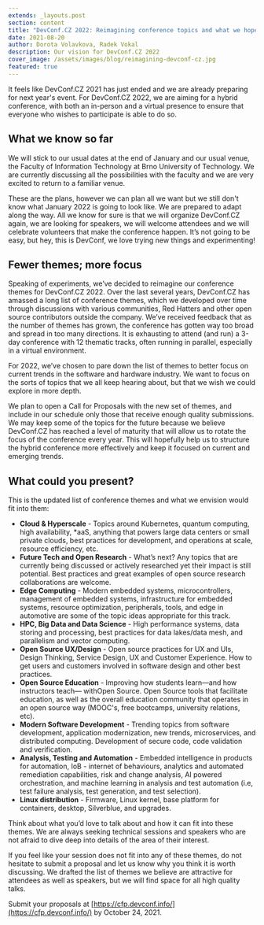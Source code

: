 ```yaml
---
extends: _layouts.post
section: content
title: "DevConf.CZ 2022: Reimagining conference topics and what we hope for"
date: 2021-08-20
author: Dorota Volavkova, Radek Vokal
description: Our vision for DevConf.CZ 2022
cover_image: /assets/images/blog/reimagining-devconf-cz.jpg
featured: true
---
```


It feels like DevConf.CZ 2021 has just ended and we are already preparing for next year's event. For DevConf.CZ 2022, we are aiming for a hybrid conference, with both an in-person and a virtual presence to ensure that everyone who wishes to participate is able to do so.

## What we know so far

We will stick to our usual dates at the end of January and our usual venue, the Faculty of Information Technology at Brno University of Technology. We are currently discussing all the possibilities with the faculty and we are very excited to return to a familiar venue.

These are the plans, however we can plan all we want but we still don't know what January 2022 is going to look like. We are prepared to adapt along the way. All we know for sure is that we will organize DevConf.CZ again, we are looking for speakers, we will welcome attendees and we will celebrate volunteers that make the conference happen. It’s not going to be easy, but hey, this is DevConf, we love trying new things and experimenting!

## Fewer themes; more focus

Speaking of experiments, we’ve decided to reimagine our conference themes for DevConf.CZ 2022. Over the last several years, DevConf.CZ has amassed a long list of conference themes, which we developed over time through discussions with various communities, Red Hatters and other open source contributors outside the company. We’ve received feedback that as the number of themes has grown, the conference has gotten way too broad and spread in too many directions. It is exhausting to attend (and run) a 3-day conference with 12 thematic tracks, often running in parallel, especially in a virtual environment.

For 2022, we’ve chosen to pare down the list of themes to better focus on current trends in the software and hardware industry. We want to focus on the sorts of topics that we all keep hearing about, but that we wish we could explore in more depth.

We plan to open a Call for Proposals with the new set of themes, and include in our schedule only those that receive enough quality submissions. We may keep some of the topics for the future because we believe DevConf.CZ has reached a level of maturity that will allow us to rotate the focus of the conference every year. This will hopefully help us to structure the hybrid conference more effectively and keep it focused on current and emerging trends.

## What could you present?

This is the updated list of conference themes and what we envision would fit into them:
- **Cloud & Hyperscale** - Topics around Kubernetes, quantum computing, high availability, *aaS, anything that powers large data centers or small private clouds, best practices for development, and operations at scale, resource efficiency, etc.
- **Future Tech and Open Research** - What’s next? Any topics that are currently being discussed or actively researched yet their impact is still potential. Best practices and great examples of open source research collaborations are welcome.
- **Edge Computing** - Modern embedded systems, microcontrollers, management of embedded systems, infrastructure for embedded systems, resource optimization, peripherals, tools, and edge in automotive are some of the topic ideas appropriate for this track.
- **HPC, Big Data and Data Science** - High performance systems, data storing and processing, best practices for data lakes/data mesh, and parallelism and vector computing.
- **Open Source UX/Design** - Open source practices for UX and UIs, Design Thinking, Service Design, UX and Customer Experience. How to get users and customers involved in software design and other best practices.
- **Open Source Education** - Improving how students learn—and how instructors teach— withOpen Source. Open Source tools that facilitate education, as well as the overall education community that operates in an open source way (MOOC's, free bootcamps, university relations, etc).
- **Modern Software Development** - Trending topics from software development, application modernization, new trends, microservices, and distributed computing. Development of secure code, code validation and verification.
- **Analysis, Testing and Automation** - Embedded intelligence in products for automation, IoB - internet of behaviours, analytics and automated remediation capabilities, risk and change analysis, AI powered orchestration, and machine learning in analysis and test automation (i.e, test failure analysis, test generation, and test selection).
- **Linux distribution** - Firmware, Linux kernel, base platform for containers, desktop, Silverblue, and upgrades.

Think about what you’d love to talk about and how it can fit into these themes. We are always seeking technical sessions and speakers who are not afraid to dive deep into details of the area of their interest.

If you feel like your session does not fit into any of these themes, do not hesitate to submit a proposal and let us know why you think it is worth discussing. We drafted the list of themes we believe are attractive for attendees as well as speakers, but we will find space for all high quality talks.

Submit your proposals at [https://cfp.devconf.info/](https://cfp.devconf.info/) by October 24, 2021.
